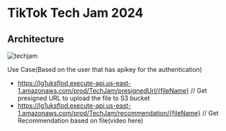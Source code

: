 # TikTok Tech Jam 2024 #

## Architecture ##

![techjam](https://github.com/ernraff/tech-jam-2024/assets/103540977/f7824a27-3c7d-48bc-9301-7b7a2eed4ce1)

 Use Case(Based on the user that has apikey for the authentication) 
- https://lg1uksflod.execute-api.us-east-1.amazonaws.com/prod/TechJam/presignedUrl/{fileName}   // Get presigned URL to upload the file to S3 bucket 
- https://lg1uksflod.execute-api.us-east-1.amazonaws.com/prod/TechJam/recommendation/{fileName} // Get Recommendation based on file(video here) 
